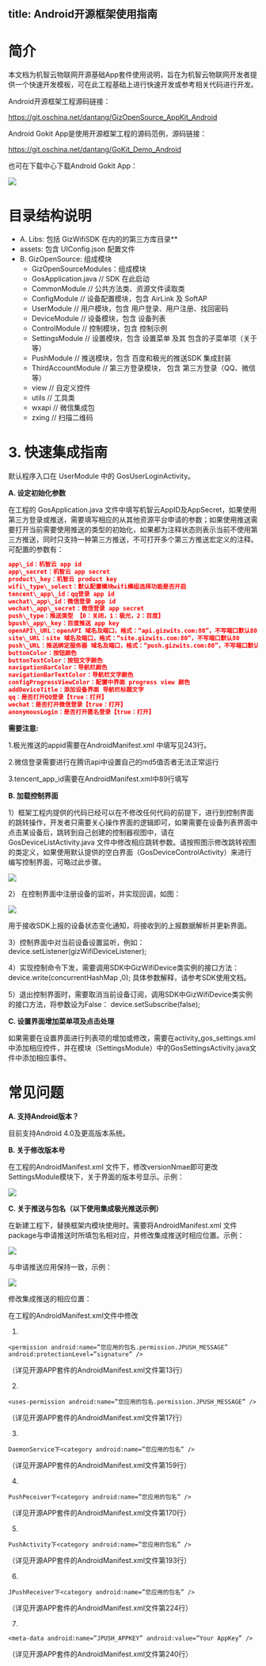 title: Android开源框架使用指南
---
# 简介

本文档为机智云物联网开源基础App套件使用说明，旨在为机智云物联网开发者提供一个快速开发模板，可在此工程基础上进行快速开发或参考相关代码进行开发。

Android开源框架工程源码链接：

<https://git.oschina.net/dantang/GizOpenSource_AppKit_Android>

Android Gokit App是使用开源框架工程的源码范例，源码链接：

<https://git.oschina.net/dantang/GoKit_Demo_Android>

也可在下载中心下载Android Gokit App：

![](/assets/zh-cn/AppDev/AppFrame/android/Instructions//image1.png)

# 目录结构说明

+ A.     Libs: 包括 GizWifiSDK 在内的的第三方库目录**
+  assets: 包含 UIConfig.json 配置文件
+ B.     GizOpenSource: 组成模块
    - GizOpenSourceModules：组成模块
    - GosApplication.java // SDK 在此启动
    - CommonModule // 公共方法类、资源文件读取类 
    - ConfigModule // 设备配置模块，包含 AirLink 及 SoftAP
    - UserModule // 用户模块，包含 用户登录、用户注册、找回密码
    - DeviceModule // 设备模块，包含 设备列表
    - ControlModule // 控制模块，包含 控制示例
    - SettingsModule // 设置模块，包含 设置菜单 及其 包含的子菜单项（关于等）
    - PushModule // 推送模块，包含 百度和极光的推送SDK 集成封装
    - ThirdAccountModule // 第三方登录模块， 包含 第三方登录（QQ、微信等）
    - view // 自定义控件
    - utils // 工具类
    - wxapi // 微信集成包
    - zxing // 扫描二维码

# 3.  快速集成指南

默认程序入口在 UserModule 中的 GosUserLoginActivity。

**A.     设定初始化参数**

在工程的 GosApplication.java 文件中填写机智云AppID及AppSecret，如果使用第三方登录或推送，需要填写相应的从其他资源平台申请的参数；如果使用推送需要打开当前需要使用推送的类型的初始化，如果都为注释状态则表示当前不使用第三方推送，同时只支持一种第三方推送，不可打开多个第三方推送宏定义的注释。可配置的参数有：

```json
app\_id：机智云 app id
app\_secret：机智云 app secret
product\_key：机智云 product key
wifi\_type\_select：默认配置模块wifi模组选择功能是否开启
tencent\_app\_id：qq登录 app id
wechat\_app\_id：微信登录 app id
wechat\_app\_secret：微信登录 app secret
push\_type：推送类型 【0：关闭，1：极光，2：百度】
bpush\_app\_key：百度推送 app key
openAPI\_URL：openAPI 域名及端口，格式：“api.gizwits.com:80”，不写端口默认80
site\_URL：site 域名及端口，格式：“site.gizwits.com:80”，不写端口默认80
push\_URL：推送绑定服务器 域名及端口，格式：“push.gizwits.com:80”，不写端口默认80
buttonColor：按钮颜色
buttonTextColor：按钮文字颜色
navigationBarColor：导航栏颜色
navigationBarTextColor：导航栏文字颜色
configProgressViewColor：配置中界面 progress view 颜色
addDeviceTitle：添加设备界面 导航栏标题文字
qq：是否打开QQ登录【true：打开】
wechat：是否打开微信登录【true：打开】
anonymousLogin：是否打开匿名登录【true：打开】
```

**需要注意:**

1.极光推送的appid需要在AndroidManifest.xml 中填写见243行。

2.微信登录需要进行在腾讯api中设置自己的md5值否者无法正常运行

3.tencent\_app\_id需要在AndroidManifest.xml中89行填写

**B.     加载控制界面**

1）框架工程内提供的代码已经可以在不修改任何代码的前提下，进行到控制界面的跳转操作，开发者只需要关心操作界面的逻辑即可，如果需要在设备列表界面中点击某设备后，跳转到自己创建的控制器视图中，请在 GosDeviceListActivity.java  文件中修改相应跳转参数。请按照图示修改跳转视图的类定义，如果使用默认提供的空白界面（GosDeviceControlActivity）来进行编写控制界面，可略过此步骤。

![](/assets/zh-cn/AppDev/AppFrame/android/Instructions//image2.png)

2） 在控制界面中注册设备的监听，并实现回调，如图：

![](/assets/zh-cn/AppDev/AppFrame/android/Instructions//image3.png)

用于接收SDK上报的设备状态变化通知，将接收到的上报数据解析并更新界面。

3）控制界面中对当前设备设置监听，例如：device.setListener(gizWifiDeviceListener);                                                                             

4）实现控制命令下发，需要调用SDK中GizWifiDevice类实例的接口方法：device.write(concurrentHashMap ,0);     具体参数解释，请参考SDK使用文档。                                                                                                  

5）退出控制界面时，需要取消当前设备订阅，调用SDK中GizWifiDevice类实例的接口方法，将参数设为False：    device.setSubscribe(false);

**C.     设置界面增加菜单项及点击处理**

如果需要在设置界面进行列表项的增加或修改，需要在activity\_gos\_settings.xml中添加相应控件，并在模块（SettingsModule）中的GosSettingsActivity.java文件中添加相应事件。

#  常见问题

**A.     支持Android版本？**

目前支持Android 4.0及更高版本系统。

 **B.     关于修改版本号**

在工程的AndroidManifest.xml 文件下，修改versionNmae即可更改SettingsModule模块下，关于界面的版本号显示。示例：

![](/assets/zh-cn/AppDev/AppFrame/android/Instructions//image4.png)

**C.     关于推送与包名（以下使用集成极光推送示例）**

在新建工程下，替换框架内模块使用时。需要将AndroidManifest.xml 文件package与申请推送时所填包名相对应，并修改集成推送时相应位置。示例：

![](/assets/zh-cn/AppDev/AppFrame/android/Instructions//image5.png)

与申请推送应用保持一致，示例：

![](/assets/zh-cn/AppDev/AppFrame/android/Instructions//image6.png)

修改集成推送的相应位置：

在工程的AndroidManifest.xml文件中修改

1)    
```
<permission android:name=”您应用的包名.permission.JPUSH_MESSAGE” android:protectionLevel=”signature” />
```

（详见开源APP套件的AndroidManifest.xml文件第13行）

2)

```
<uses-permission android:name=”您应用的包名.permission.JPUSH_MESSAGE” />
```

（详见开源APP套件的AndroidManifest.xml文件第17行）

3)       

```
DaemonService下<category android:name=”您应用的包名” />
```

（详见开源APP套件的AndroidManifest.xml文件第159行）
      
4)  

```
PushPeceiver下<category android:name=”您应用的包名” />
```

（详见开源APP套件的AndroidManifest.xml文件第170行）

5)        

```
PushActivity下<category android:name=”您应用的包名” />
```

（详见开源APP套件的AndroidManifest.xml文件第193行）

6)       

```
JPushReceiver下<category android:name=”您应用的包名” />
```

（详见开源APP套件的AndroidManifest.xml文件第224行）

7)      

 ```
<meta-data android:name=”JPUSH_APPKEY” android:value=”Your AppKey” />
```

（详见开源APP套件的AndroidManifest.xml文件第240行）
